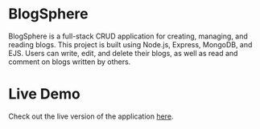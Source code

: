 # BlogSphere

BlogSphere is a full-stack CRUD application for creating, managing, and reading blogs. This project is built using Node.js, Express, MongoDB, and EJS. Users can write, edit, and delete their blogs, as well as read and comment on blogs written by others.


# Live Demo

Check out the live version of the application [here](http://your-deployed-url.com).
